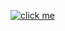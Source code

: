 [![click me](https://github.com/user-attachments/assets/9d60be92-c92a-4b88-9128-e05f88a63f71)](https://uwu.makeup)
